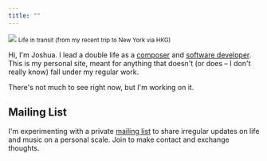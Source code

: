 ```yaml
---
title: ""
---
```


![](/images/hkg.jpeg)
<small>Life in transit (from my recent trip to New York via HKG)</small>

Hi, I'm Joshua. I lead a double life as a [composer](https://music.cerdenia.com) and [software developer](https://github.com/joshuacerdenia). This is my personal site, meant for anything that doesn't (or does – I don't really know) fall under my regular work.

There's not much to see right now, but I'm working on it.

## Mailing List

I'm experimenting with a private [mailing list](http://tinyletter.com/jcerdenia) to share irregular updates on life and music on a personal scale. Join to make contact and exchange thoughts.
